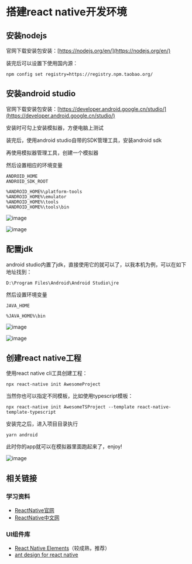 # 搭建react native开发环境

## 安装nodejs

官网下载安装包安装：[https://nodejs.org/en/](https://nodejs.org/en/)

装完后可以设置下使用国内源：

```
npm config set registry=https://registry.npm.taobao.org/
```

## 安装android studio

官网下载安装包安装：[https://developer.android.google.cn/studio/](https://developer.android.google.cn/studio/)

安装时可勾上安装模拟器，方便电脑上测试

装完后，使用android studio自带的SDK管理工具，安装android sdk

再使用模拟器管理工具，创建一个模拟器

然后设置相应的环境变量

```
ANDROID_HOME
ANDROID_SDK_ROOT

%ANDROID_HOME%\platform-tools
%ANDROID_HOME%\emulator
%ANDROID_HOME%\tools
%ANDROID_HOME%\tools\bin
```

![image](https://user-images.githubusercontent.com/6689073/150129016-7a7326a4-e1be-4453-af59-3f6244faabc1.png)

![image](https://user-images.githubusercontent.com/6689073/150142518-8c76a9d3-65da-4381-9add-79c3288028d1.png)

## 配置jdk

android studio内置了jdk，直接使用它的就可以了，以我本机为例，可以在如下地址找到：
```
D:\Program Files\Android\Android Studio\jre
```

然后设置环境变量
```
JAVA_HOME

%JAVA_HOME%\bin
```

![image](https://user-images.githubusercontent.com/6689073/150142111-363d12ae-3f29-43fb-ace4-b7871a58fc8b.png)

![image](https://user-images.githubusercontent.com/6689073/150142358-2ce778cf-8148-48de-806f-e271c27c2685.png)


## 创建react native工程

使用react native cli工具创建工程：
```
npx react-native init AwesomeProject
```

当然你也可以指定不同模板，比如使用typescript模板：
```
npx react-native init AwesomeTSProject --template react-native-template-typescript
```

安装完之后，进入项目目录执行
```
yarn android
```

此时你的app就可以在模拟器里面跑起来了，enjoy!

![image](https://user-images.githubusercontent.com/6689073/150142686-487f5942-4c50-4f71-b239-209be7322e1a.png)

## 相关链接

### 学习资料

- [ReactNative官网](https://reactnative.dev/)
- [ReactNative中文网](https://reactnative.cn/)

### UI组件库

- [React Native Elements](https://reactnativeelements.com/)（较成熟，推荐）
- [ant design for react native](https://rn.mobile.ant.design/docs/react/introduce-cn)
